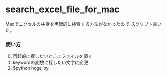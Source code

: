 # search_excel_file_for_mac
Macでエクセルの中身を再起的に検索する方法がなかったので
スクリプト書いた。

### 使い方
0. 再起的に探したいとこにファイルを置く
1. keywordの変数に探したい文字に変更
2. $python hoge.py
